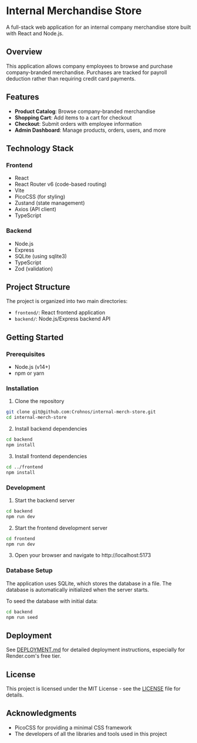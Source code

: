 # Internal Merchandise Store

A full-stack web application for an internal company merchandise store built with React and Node.js.

## Overview

This application allows company employees to browse and purchase company-branded merchandise. Purchases are tracked for payroll deduction rather than requiring credit card payments.

## Features

- **Product Catalog**: Browse company-branded merchandise
- **Shopping Cart**: Add items to a cart for checkout
- **Checkout**: Submit orders with employee information
- **Admin Dashboard**: Manage products, orders, users, and more

## Technology Stack

### Frontend
- React
- React Router v6 (code-based routing)
- Vite
- PicoCSS (for styling)
- Zustand (state management)
- Axios (API client)
- TypeScript

### Backend
- Node.js
- Express
- SQLite (using sqlite3)
- TypeScript
- Zod (validation)

## Project Structure

The project is organized into two main directories:

- `frontend/`: React frontend application
- `backend/`: Node.js/Express backend API

## Getting Started

### Prerequisites

- Node.js (v14+)
- npm or yarn

### Installation

1. Clone the repository
```bash
git clone git@github.com:Crohnos/internal-merch-store.git
cd internal-merch-store
```

2. Install backend dependencies
```bash
cd backend
npm install
```

3. Install frontend dependencies
```bash
cd ../frontend
npm install
```

### Development

1. Start the backend server
```bash
cd backend
npm run dev
```

2. Start the frontend development server
```bash
cd frontend
npm run dev
```

3. Open your browser and navigate to http://localhost:5173

### Database Setup

The application uses SQLite, which stores the database in a file. The database is automatically initialized when the server starts.

To seed the database with initial data:
```bash
cd backend
npm run seed
```

## Deployment

See [DEPLOYMENT.md](DEPLOYMENT.md) for detailed deployment instructions, especially for Render.com's free tier.

## License

This project is licensed under the MIT License - see the [LICENSE](LICENSE) file for details.

## Acknowledgments

- PicoCSS for providing a minimal CSS framework
- The developers of all the libraries and tools used in this project
